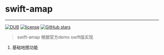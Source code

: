 # swift-amap
---- 
[![DUB](https://img.shields.io/badge/Swift-3.1-orange.svg)]()
[![license](https://img.shields.io/github/license/elemefe/vue-amap.svg?style=flat-square)](https://github.com/googlb/swift-amap)
[![GitHub stars](https://img.shields.io/github/stars/badges/shields.svg?style=social&label=Star)]()


> swift-amap 根据官方demo swift版实现
1. 基础地图功能
